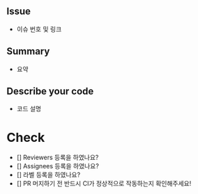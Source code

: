 ## Issue

- 이슈 번호 및 링크


## Summary

- 요약 

## Describe your code

- 코드 설명

# Check
- [] Reviewers 등록을 하였나요?
- [] Assignees 등록을 하였나요?
- [] 라벨 등록을 하였나요?
- [] PR 머지하기 전 반드시 CI가 정상적으로 작동하는지 확인해주세요!
